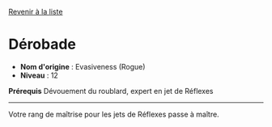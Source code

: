 [Revenir à la liste](..)

# Dérobade

 * **Nom d'origine** : Evasiveness (Rogue)
 * **Niveau** : 12


<p><strong>Prérequis</strong> Dévouement du roublard, expert en jet de Réflexes</p>
<hr>
<p>Votre rang de maîtrise pour les jets de Réflexes passe à maître.</p>